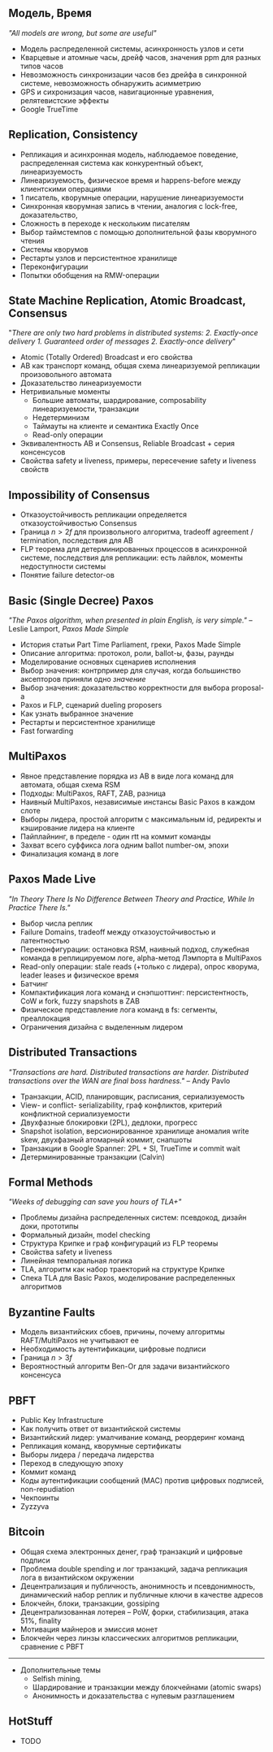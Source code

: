 ## Модель, Время

_\"All models are wrong, but some are useful\"_

- Модель распределенной системы, асинхронность узлов и сети
- Кварцевые и атомные часы, дрейф часов, значения ppm для разных типов часов
- Невозможность синхронизации часов без дрейфа в синхронной системе, невозможность обнаружить асимметрию
- GPS и сихронизация часов, навигационные уравнения, релятевистские эффекты
- Google TrueTime

## Replication, Consistency

- Репликация и асинхронная модель, наблюдаемое поведение, распределенная система как конкурентный объект, линеаризуемость
- Линеаризуемость, физическое время и happens-before между клиентскими операциями
- 1 писатель, кворумные операции, нарушение линеаризуемости
- Синхронная кворумная запись в чтении, аналогия с lock-free, доказательство, 
- Сложность в переходе к нескольким писателям
- Выбор таймстемпов с помощью дополнительной фазы кворумного чтения
- Системы кворумов
- Рестарты узлов и персистентное хранилище
- Переконфигурации
- Попытки обобщения на RMW-операции

## State Machine Replication, Atomic Broadcast, Consensus

\"_There are only two hard problems in distributed systems:  2. Exactly-once delivery 1. Guaranteed order of messages 2. Exactly-once delivery_\"

- Atomic (Totally Ordered) Broadcast и его свойства
- AB как транспорт команд, общая схема линеаризуемой репликации произовольного автомата
- Доказательство линеаризуемости
- Нетривиальные моменты
  * Большие автоматы, шардирование, composability линеаризуемости, транзакции
  * Недетерминизм 
  * Таймауты на клиенте и семантика Exactly Once
  * Read-only операции
- Эквивалентность AB и Consensus, Reliable Broadcast + серия консенсусов
- Свойства safety и liveness, примеры, пересечение safety и liveness свойств

## Impossibility of Consensus

- Отказоустойчивость репликации определяется отказоустойчивостью Consensus
- Граница $`n > 2f`$ для произвольного алгоритма, tradeoff agreement / termination, последствия для AB
- FLP теорема для детерминированных процессов в асинхронной системе, последствия для репликации: есть лайвлок, моменты недоступности системы
- Понятие failure detector-ов

## Basic (Single Decree) Paxos

_\"The Paxos algorithm, when presented in plain English, is very simple.\"_ – Leslie Lamport, _Paxos Made Simple_

- История статьи Part Time Parliament, греки, Paxos Made Simple
- Описание алгоритма: протокол, роли, ballot-ы, фазы, раунды
- Моделирование основных сценариев исполнения
- Выбор значения: контрпример для случая, когда большинство аксепторов приняли одно _значение_
- Выбор значения: доказательство корректности для выбора proposal-а
- Paxos и FLP, сценарий dueling proposers
- Как узнать выбранное значение
- Рестарты и персистентное хранилище
- Fast forwarding

## MultiPaxos

- Явное представление порядка из AB в виде лога команд для автомата, общая схема RSM
- Подходы: MultiPaxos, RAFT, ZAB, разница
- Наивный MultiPaxos, независимые инстансы Basic Paxos в каждом слоте 
- Выборы лидера, простой алгоритм с максимальным id, редиректы и кэширование лидера на клиенте
- Пайплайнинг, в пределе - один rtt на коммит команды
- Захват всего суффикса лога одним ballot number-ом, эпохи
- Финализация команд в логе

## Paxos Made Live

_\"In Theory There Is No Difference Between Theory and Practice, While In Practice There Is.\"_

- Выбор числа реплик
- Failure Domains, tradeoff между отказоустойчивостью и латентностью
- Переконфигурации: остановка RSM, наивный подход, служебная команда в реплицируемом логе, alpha-метод Лэмпорта в MultiPaxos
- Read-only операции: stale reads (+только с лидера), опрос кворума, leader leases и физическое время
- Батчинг
- Компактификация лога команд и снэпшоттинг: персистентность, CoW и fork, fuzzy snapshots в ZAB
- Физическое представление лога команд в fs: сегменты, преаллокация
- Ограничения дизайна с выделенным лидером

## Distributed Transactions

_\"Transactions are hard. Distributed transactions are harder. Distributed transactions over the WAN are final boss hardness.\"_ – Andy Pavlo

- Транзакции, ACID, планировщик, расписания, сериализуемость
- View- и conflict- serializability, граф конфликтов, критерий конфликтной сериализуемости
- Двухфазные блокировки (2PL), дедлоки, прогресс
- Snapshot isolation, версионированное хранилище аномалия write skew, двухфазный атомарный коммит, снапшоты
- Транзакции в Google Spanner: 2PL + SI, TrueTime и commit wait
- Детерминированные транзакции (Calvin)

## Formal Methods

_\"Weeks of debugging can save you hours of TLA+\"_

- Проблемы дизайна распределенных систем: псевдокод, дизайн доки, прототипы
- Формальный дизайн, model checking
- Структура Крипке и граф конфигураций из FLP теоремы
- Свойства safety и liveness
- Линейная темпоральная логика
- TLA, алгоритм как набор траекторий на структуре Крипке
- Спека TLA для Basic Paxos, моделирование распределенных алгоритмов

## Byzantine Faults

- Модель византийских сбоев, причины, почему алгоритмы RAFT/MultiPaxos не учитывают ее
- Необходимость аутентификации, цифровые подписи
- Граница $`n > 3f`$
- Вероятностный алгоритм Ben-Or для задачи византийского консенсуса

## PBFT

- Public Key Infrastructure
- Как получить ответ от византийской системы
- Византийский лидер: умалчивание команд, реордеринг команд
- Репликация команд, кворумные сертификаты
- Выборы лидера / передача лидерства
- Переход в следующую эпоху
- Коммит команд
- Коды аутентификации сообщений (MAC) против цифровых подписей, non-repudiation 
- Чекпоинты
- Zyzzyva

## Bitcoin

- Общая схема электронных денег, граф транзакций и цифровые подписи
- Проблема double spending и лог транзакций, задача репликация лога в византийском окружении
- Децентрализация и публичность, анонимность и псевдонимность, динамический набор реплик и публичные ключи в качестве адресов
- Блокчейн, блоки, транзакции, gossiping
- Децентрализованная лотерея – PoW, форки, стабилизация, атака 51%, finality
- Мотивация майнеров и эмиссия монет
- Блокчейн через линзы классических алгоритмов репликации, сравнение с PBFT

--- 

- Дополнительные темы
  * Selfish mining,
  * Шардирование и транзакции между блокчейнами (atomic swaps)
  * Анонимность и доказательства с нулевым разглашением

## HotStuff

- TODO